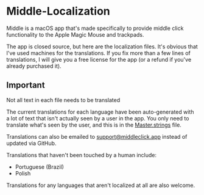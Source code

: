 # Middle-Localization

Middle is a macOS app that's made specifically to provide middle click functionality to the Apple Magic Mouse and trackpads.

The app is closed source, but here are the localization files. It's obvious that I've used machines for the translations. If you fix more than a few lines of translations, I will give you a free license for the app (or a refund if you've already purchased it). 

## Important

Not all text in each file needs to be translated

The current translations for each language have been auto-generated with a lot of text that isn't actually seen by a user in the app. You only need to translate what's seen by the user, and this is in the [Master.strings](https://github.com/rxhanson/Middle-Localization/blob/master/localization/Master.strings) file.

Translations can also be emailed to support@middleclick.app instead of updated via GitHub.

Translations that haven't been touched by a human include:
* Portuguese (Brazil)
* Polish

Translations for any languages that aren't localized at all are also welcome.
